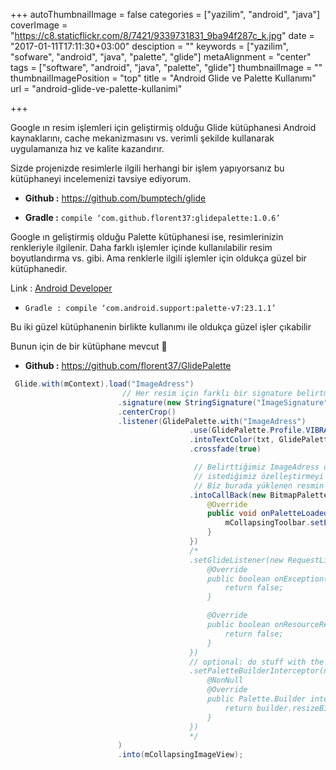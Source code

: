 +++
autoThumbnailImage = false
categories = ["yazilim", "android", "java"]
coverImage = "https://c8.staticflickr.com/8/7421/9339731831_9ba94f287c_k.jpg"
date = "2017-01-11T17:11:30+03:00"
desciption = ""
keywords = ["yazilim", "sofware", "android", "java", "palette", "glide"]
metaAlignment = "center"
tags = ["software", "android", "java", "palette", "glide"]
thumbnailImage = ""
thumbnailImagePosition = "top"
title = "Android Glide ve Palette Kullanımı"
url = "android-glide-ve-palette-kullanimi"

+++

Google ın resim işlemleri için geliştirmiş olduğu Glide kütüphanesi Android kaynaklarını, cache mekanizmasını vs. verimli şekilde kullanarak uygulamanıza hız ve kalite kazandırır.

Sizde projenizde resimlerle ilgili herhangi bir işlem yapıyorsanız bu kütüphaneyi incelemenizi tavsiye ediyorum.

- **Github :** https://github.com/bumptech/glide

- **Gradle :** `compile ‘com.github.florent37:glidepalette:1.0.6’`

Google ın geliştirmiş olduğu Palette kütüphanesi ise, resimlerinizin renkleriyle ilgilenir. Daha farklı işlemler içinde kullanılabilir resim boyutlandırma vs. gibi. Ama renklerle ilgili işlemler için oldukça güzel bir kütüphanedir.

Link : [Android Developer](http://developer.android.com/reference/android/support/v7/graphics/Palette.html)

- `Gradle : compile ‘com.android.support:palette-v7:23.1.1’`

Bu iki güzel kütüphanenin birlikte kullanımı ile oldukça güzel işler çıkabilir

Bunun için de bir kütüphane mevcut 🙂

- **Github :** <https://github.com/florent37/GlidePalette>

```java
 Glide.with(mContext).load("ImageAdress")
                         // Her resim için farklı bir signature belirtmeliyiz. Bu sayede resimlerin tekrar tekrar yüklenmesini engellemiş oluruz.
                        .signature(new StringSignature("ImageSignature"))
                        .centerCrop()
                        .listener(GlidePalette.with("ImageAdress")
                                        .use(GlidePalette.Profile.VIBRANT_LIGHT)
                                        .intoTextColor(txt, GlidePalette.Swatch.BODY_TEXT_COLOR)
                                        .crossfade(true)

                                         // Belirttiğimiz ImageAdress den gelen resmimiz kullanılmaya hazır olduğunda burada yakalayabilir ve 
                                         // istediğimiz özelleştirmeyi yapabiliriz.
                                         // Biz burada yüklenen resmin palette.getDarkMutedColor(DefaultColor) fonksiyonu ile rengini yakalıyoruz ve CollapsingToolbar ın expand olduğu durumda ki title rengini değiştiriyoruz.
                                        .intoCallBack(new BitmapPalette.CallBack() {
                                            @Override
                                            public void onPaletteLoaded(@Nullable Palette palette) {
                                                mCollapsingToolbar.setExpandedTitleColor(palette.getDarkMutedColor(Color.BLACK));
                                            }
                                        })
                                        /*
                                        .setGlideListener(new RequestListener<String, GlideDrawable>() {
                                            @Override
                                            public boolean onException(Exception e, String model, Target<GlideDrawable> target, boolean isFirstResource) {
                                                return false;
                                            }

                                            @Override
                                            public boolean onResourceReady(GlideDrawable resource, String model, Target<GlideDrawable> target, boolean isFromMemoryCache, boolean isFirstResource) {
                                                return false;
                                            }
                                        })
                                        // optional: do stuff with the builder
                                        .setPaletteBuilderInterceptor(new BitmapPalette.PaletteBuilderInterceptor() {
                                            @NonNull
                                            @Override
                                            public Palette.Builder intercept(Palette.Builder builder) {
                                                return builder.resizeBitmapSize(100);
                                            }
                                        })
                                        */
                        )
                        .into(mCollapsingImageView);
```
